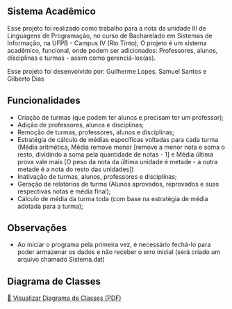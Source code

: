## Sistema Acadêmico
Esse projeto foi realizado como trabalho para a nota da unidade III de Linguagens de Programação, no curso de Bacharelado em Sistemas de Informação, na UFPB - Campus IV (Rio Tinto);
O projeto é um sistema acadêmico, funcional, onde podem ser adicionados: Professores, alunos, disciplinas e turmas - assim como gerenciá-los(as).

Esse projeto foi desenvolvido por: 
Guilherme Lopes, Samuel Santos e Gilberto Dias

## Funcionalidades
- Criação de turmas (que podem ter alunos e precisam ter um professor);
- Adição de professores, alunos e disciplinas;
- Remoção de turmas, professores, alunos e disciplinas;
- Estratégia de cálculo de médias específicas voltadas para cada turma (Média aritmética, Média remove menor [remove a menor nota e soma o resto, dividindo a soma pela quantidade de notas - 1] e Média última prova vale mais [O peso da nota da última unidade é metade - a outra metade é a nota do resto das unidades])
- Inativação de turmas, alunos, professores e disciplinas;
- Geração de relatórios de turma (Alunos aprovados, reprovados e suas respectivas notas e média final);
- Cálculo de média da turma toda (com base na estratégia de média adotada para a turma);

## Observações
- Ao iniciar o programa pela primeira vez, é necessário fechá-lo para poder armazenar os dados e não receber o erro inicial (será criado um arquivo chamado Sistema.dat)

## Diagrama de Classes

[📄 Visualizar Diagrama de Classes (PDF)](diagramaDeClassesProjeto.png)

